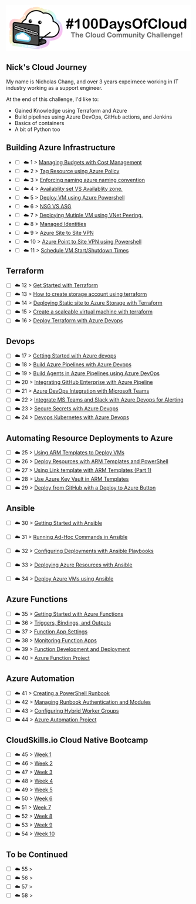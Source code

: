 <p align="center">
  <img src="banner.png">
</p>

## Nick's Cloud Journey

My name is Nicholas Chang, and over 3 years expeirnece  working in IT industry working as a support engineer. 

At the end of this challenge, I'd like to:

- Gained Knowledge using Terraform and Azure
- Build pipelines using Azure DevOps, GitHub actions, and Jenkins
- Basics of containers
- A bit of Python too

## Building Azure Infrastructure  

- - [ ] ☁️ 1 > [Managing Budgets with Cost Management](Journey/001/Readme.md)
- - [ ] ☁️ 2 > [Tag Resource using Azure Policy](Journey/002/Readme.md)
- - [ ] ☁️ 3 > [Enforcing naming azure naming convention](Journey/003/Readme.md)
- - [ ] ☁️ 4 > [Availablity set VS Availablity zone.](Journey/004/Readme.md)
- - [ ] ☁️ 5 > [Deploy VM using Azure Powershell](Journey/005/Readme.md)
- - [ ] ☁️ 6 > [NSG VS ASG](Journey/006/Readme.md)
- - [ ] ☁️ 7 > [Deploying Mutiple VM using VNet Peering.](Journey/007/Readme.md)
- - [ ] ☁️ 8 > [Managed Identities](Journey/008/Readme.md)
- - [ ] ☁️ 9 > [Azure Site to Site VPN](Journey/009/Readme.md)
- - [ ] ☁️ 10 > [Azure Point to Site VPN using Powershell](Journey/010/Readme.md)
- - [ ] ☁️ 11 > [Schedule VM Start/Shutdown Times](Journey/011/Readme.md)

## Terraform

- [ ] ☁️ 12 > [Get Started with Terraform](Journey/012/Readme.md)
- [ ] ☁️ 13 > [How to create storage account using terraform](Journey/013/Readme.md)
- [ ] ☁️ 14 > [Deploying Static site to Azure Storage with Terraform](Journey/014/Readme.md)
- [ ] ☁️ 15 > [Create a scaleable virtual machine with terraform](Journey/015/Readme.md)
- [ ] ☁️ 16 > [Deploy Terraform with Azure Devops](Journey/016/Readme.md)

## Devops

- [ ] ☁️ 17 > [Getting Started with Azure devops](Journey/028/Readme.md)
- [ ] ☁️ 18 > [Build Azure Pipelines with Azure Devops](Journey/029/Readme.md)
- [ ] ☁️ 19 > [Build Agents in Azure Pipelines using Azure DevOps](Journey/027/Readme.md)
- [ ] ☁️ 20 > [Integrating GitHub Enterprise with Azure Pipeline](Journey/028/Readme.md)
- [ ] ☁️ 21 > [Azure DevOps Integration with Microsoft Teams](Journey/029/Readme.md)
- [ ] ☁️ 22 > [Integrate MS Teams and Slack with Azure Devops for Alerting](Journey/030/Readme.md)
- [ ] ☁️ 23 > [Secure Secrets with Azure Devops](Journey/031/Readme.md)
- [ ] ☁️ 24 > [Devops Kubernetes with Azure Devops](Journey/032/Readme.md)

## Automating Resource Deployments to Azure

- [ ] ☁️ 25 > [Using ARM Templates to Deploy VMs](Journey/0033/Readme.md)
- [ ] ☁️ 26 > [Deploy Resources with ARM Templates and PowerShell](Journey/0034/Readme.md)
- [ ] ☁️ 27 > [Using Link template with ARM Templates (Part 1)](Journey/0035/Readme.md)
- [ ] ☁️ 28 > [Use Azure Key Vault in ARM Templates](Journey/0036/Readme.md)
- [ ] ☁️ 29 > [Deploy from GitHub with a Deploy to Azure Button](Journey/0037/Readme.md)

## Ansible

- [ ] ☁️ 30 > [Getting Started with Ansible](Journey/0038/Readme.md)
- [ ] ☁️ 31 > [Running Ad-Hoc Commands in Ansible](Journey/0039/Readme.md)
- [ ] ☁️ 32 > [Configuring Deployments with Ansible Playbooks](Journey/040/Readme.md)
- [ ] ☁️ 33 > [Deploying Azure Resources with Ansible](Journey/041/Readme.md)
- [ ] ☁️ 34 > [Deploy Azure VMs using Ansible](Journey/042/Readme.md)


## Azure Functions

- [ ] ☁️ 35 > [Getting Started with Azure Functions](Journey/043/Readme.md)
- [ ] ☁️ 36 > [Triggers, Bindings, and Outputs](Journey/044/Readme.md)
- [ ] ☁️ 37 > [Function App Settings](Journey/045/Readme.md)
- [ ] ☁️ 38 > [Monitoring Function Apps](Journey/046/Readme.md)
- [ ] ☁️ 39 > [Function Development and Deployment](Journey/047/Readme.md)
- [ ] ☁️ 40 > [Azure Function Project](Journey/048/Readme.md)
## Azure Automation

- [ ] ☁️ 41 > [Creating a PowerShell Runbook](Journey/0049/Readme.md)
- [ ] ☁️ 42 > [Managing Runbook Authentication and Modules](Journey/050/Readme.md)
- [ ] ☁️ 43 > [Configuring Hybrid Worker Groups](Journey/051/Readme.md)
- [ ] ☁️ 44 > [Azure Automation Project](Journey/052/Readme.md)

## CloudSkills.io Cloud Native Bootcamp
- [ ] ☁️ 45 > [Week 1](Journey/030/Readme.md)
- [ ] ☁️ 46 > [Week 2](Journey/031/Readme.md)
- [ ] ☁️ 47 > [Week 3](Journey/032/Readme.md)
- [ ] ☁️ 48 > [Week 4](Journey/033/Readme.md)
- [ ] ☁️ 49 > [Week 5](Journey/034/Readme.md)
- [ ] ☁️ 50 > [Week 6](Journey/035/Readme.md)
- [ ] ☁️ 51 > [Week 7](Journey/036/Readme.md)
- [ ] ☁️ 52 > [Week 8](Journey/037/Readme.md)
- [ ] ☁️ 53 > [Week 9](Journey/038/Readme.md)
- [ ] ☁️ 54 > [Week 10](Journey/039/Readme.md)

## To be Continued 
- [ ] ☁️ 55 > [](Journey/065/Readme.md)
- [ ] ☁️ 56 > [](Journey/066/Readme.md)
- [ ] ☁️ 57 > [](Journey/067/Readme.md)
- [ ] ☁️ 58 > [](Journey/068/Readme.md)
